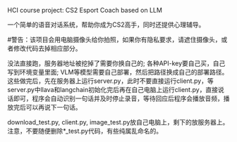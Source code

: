 HCI course project: CS2 Esport Coach based on LLM

一个简单的语音对话系统，帮助你成为CS2高手，同时还提供心理辅导。

#警告：该项目会用电脑摄像头给你拍照，如果你有隐私要求，请遮住摄像头，或者修改代码去掉相应部分。

没法直接跑，服务器地址被挖掉了需要你换自己的; 各种API-key要自己买，自己写到环境变量里面; VLM等模型需要自己部署，然后把路径换成自己的部署路径。这些做完后，先在服务器上运行server.py，此时不要直接运行client.py，等server.py中llava和langchain初始化完后再在自己电脑上运行client.py，直接说话即可，程序会自动识别一句话并及时停止录音，等待回应后程序会播放音频，播放完后可以再说下一句话。

download_test.py, client.py, image_test.py放自己电脑上，剩下的放服务器上。注意，不要随便删除*_test.py代码，有些纯属乱命名的。
